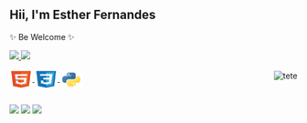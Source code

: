 ## Hii, I'm Esther Fernandes
✨ Be Welcome ✨

 <div>
  <a href="https://github.com/littlesthar">
  <img height="170em" src="https://github-readme-stats.vercel.app/api?username=littlesthar&show_icons=true&theme=midnight-purple&include_all_commits=true&count_private"/>
   
  <img height="170em" src="https://github-readme-stats.vercel.app/api/top-langs/?username=littlesthar&layout=compact&langs_count=15&theme=midnight-purple"/>
</div>
<div style="display: inline_block"><br>
  <img align="center" alt="Rafa-HTML" height="30" width="40" src="https://raw.githubusercontent.com/devicons/devicon/master/icons/html5/html5-original.svg">
  <img align="center" alt="Rafa-CSS" height="30" width="40" src="https://raw.githubusercontent.com/devicons/devicon/master/icons/css3/css3-original.svg">
  <img align="center" alt="Rafa-Python" height="30" width="40" src="https://raw.githubusercontent.com/devicons/devicon/master/icons/python/python-original.svg">
  <img align="right" alt="tete" src="https://i.picasion.com/pic92/6140f007bf6ada1332e704adece0d214.gif">
</div>

##

<div>
  <a href="https://www.instagram.com/fotografa.thfernandes?igsh=MTgzbmk4cXo4aDhuZg==" target="_blank"><img src="https://img.shields.io/badge/-Instagram-%23E4405F?style=for-the-badge&logo=instagram&logoColor=white" target="_blank"></a>
  <a href = "mailto:contato@rafaballerini.tech"><img src="https://img.shields.io/badge/-Gmail-%23333?style=for-the-badge&logo=gmail&logoColor=white" target="_blank"></a>
  <a href="https://www.linkedin.com/in/rafaella-ballerini-45875016a" target="_blank"><img src="https://img.shields.io/badge/-LinkedIn-%230077B5?style=for-the-badge&logo=linkedin&logoColor=white" target="_blank"></a>
</div>

